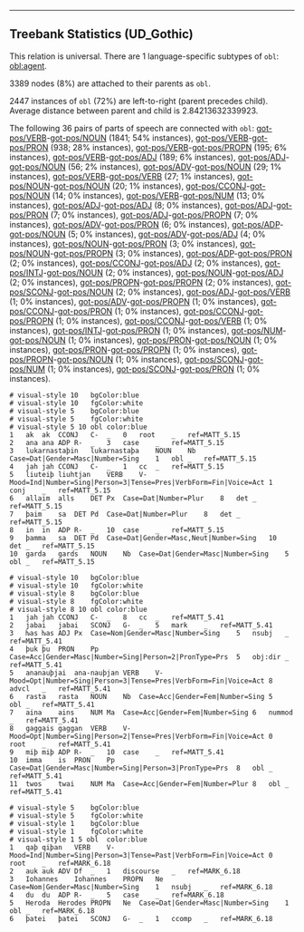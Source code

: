 

--------------------------------------------------------------------------------

## Treebank Statistics (UD_Gothic)

This relation is universal.
There are 1 language-specific subtypes of `obl`: [obl:agent]().

3389 nodes (8%) are attached to their parents as `obl`.

2447 instances of `obl` (72%) are left-to-right (parent precedes child).
Average distance between parent and child is 2.84213632339923.

The following 36 pairs of parts of speech are connected with `obl`: [got-pos/VERB]()-[got-pos/NOUN]() (1841; 54% instances), [got-pos/VERB]()-[got-pos/PRON]() (938; 28% instances), [got-pos/VERB]()-[got-pos/PROPN]() (195; 6% instances), [got-pos/VERB]()-[got-pos/ADJ]() (189; 6% instances), [got-pos/ADJ]()-[got-pos/NOUN]() (56; 2% instances), [got-pos/ADV]()-[got-pos/NOUN]() (29; 1% instances), [got-pos/VERB]()-[got-pos/VERB]() (27; 1% instances), [got-pos/NOUN]()-[got-pos/NOUN]() (20; 1% instances), [got-pos/CCONJ]()-[got-pos/NOUN]() (14; 0% instances), [got-pos/VERB]()-[got-pos/NUM]() (13; 0% instances), [got-pos/ADJ]()-[got-pos/ADJ]() (8; 0% instances), [got-pos/ADJ]()-[got-pos/PRON]() (7; 0% instances), [got-pos/ADJ]()-[got-pos/PROPN]() (7; 0% instances), [got-pos/ADV]()-[got-pos/PRON]() (6; 0% instances), [got-pos/ADP]()-[got-pos/NOUN]() (5; 0% instances), [got-pos/ADV]()-[got-pos/ADJ]() (4; 0% instances), [got-pos/NOUN]()-[got-pos/PRON]() (3; 0% instances), [got-pos/NOUN]()-[got-pos/PROPN]() (3; 0% instances), [got-pos/ADP]()-[got-pos/PRON]() (2; 0% instances), [got-pos/CCONJ]()-[got-pos/ADJ]() (2; 0% instances), [got-pos/INTJ]()-[got-pos/NOUN]() (2; 0% instances), [got-pos/NOUN]()-[got-pos/ADJ]() (2; 0% instances), [got-pos/PROPN]()-[got-pos/PROPN]() (2; 0% instances), [got-pos/SCONJ]()-[got-pos/NOUN]() (2; 0% instances), [got-pos/ADJ]()-[got-pos/VERB]() (1; 0% instances), [got-pos/ADV]()-[got-pos/PROPN]() (1; 0% instances), [got-pos/CCONJ]()-[got-pos/PRON]() (1; 0% instances), [got-pos/CCONJ]()-[got-pos/PROPN]() (1; 0% instances), [got-pos/CCONJ]()-[got-pos/VERB]() (1; 0% instances), [got-pos/INTJ]()-[got-pos/PRON]() (1; 0% instances), [got-pos/NUM]()-[got-pos/NOUN]() (1; 0% instances), [got-pos/PRON]()-[got-pos/NOUN]() (1; 0% instances), [got-pos/PRON]()-[got-pos/PROPN]() (1; 0% instances), [got-pos/PROPN]()-[got-pos/NOUN]() (1; 0% instances), [got-pos/SCONJ]()-[got-pos/NUM]() (1; 0% instances), [got-pos/SCONJ]()-[got-pos/PRON]() (1; 0% instances).


~~~ conllu
# visual-style 10	bgColor:blue
# visual-style 10	fgColor:white
# visual-style 5	bgColor:blue
# visual-style 5	fgColor:white
# visual-style 5 10 obl	color:blue
1	ak	ak	CCONJ	C-	_	0	root	_	ref=MATT_5.15
2	ana	ana	ADP	R-	_	3	case	_	ref=MATT_5.15
3	lukarnastaþin	lukarnastaþa	NOUN	Nb	Case=Dat|Gender=Masc|Number=Sing	1	obl	_	ref=MATT_5.15
4	jah	jah	CCONJ	C-	_	1	cc	_	ref=MATT_5.15
5	liuteiþ	liuhtjan	VERB	V-	Mood=Ind|Number=Sing|Person=3|Tense=Pres|VerbForm=Fin|Voice=Act	1	conj	_	ref=MATT_5.15
6	allaim	alls	DET	Px	Case=Dat|Number=Plur	8	det	_	ref=MATT_5.15
7	þaim	sa	DET	Pd	Case=Dat|Number=Plur	8	det	_	ref=MATT_5.15
8	in	in	ADP	R-	_	10	case	_	ref=MATT_5.15
9	þamma	sa	DET	Pd	Case=Dat|Gender=Masc,Neut|Number=Sing	10	det	_	ref=MATT_5.15
10	garda	gards	NOUN	Nb	Case=Dat|Gender=Masc|Number=Sing	5	obl	_	ref=MATT_5.15

~~~


~~~ conllu
# visual-style 10	bgColor:blue
# visual-style 10	fgColor:white
# visual-style 8	bgColor:blue
# visual-style 8	fgColor:white
# visual-style 8 10 obl	color:blue
1	jah	jah	CCONJ	C-	_	8	cc	_	ref=MATT_5.41
2	jabai	jabai	SCONJ	G-	_	5	mark	_	ref=MATT_5.41
3	ƕas	ƕas	ADJ	Px	Case=Nom|Gender=Masc|Number=Sing	5	nsubj	_	ref=MATT_5.41
4	þuk	þu	PRON	Pp	Case=Acc|Gender=Masc|Number=Sing|Person=2|PronType=Prs	5	obj:dir	_	ref=MATT_5.41
5	ananauþjai	ana-nauþjan	VERB	V-	Mood=Opt|Number=Sing|Person=3|Tense=Pres|VerbForm=Fin|Voice=Act	8	advcl	_	ref=MATT_5.41
6	rasta	rasta	NOUN	Nb	Case=Acc|Gender=Fem|Number=Sing	5	obl	_	ref=MATT_5.41
7	aina	ains	NUM	Ma	Case=Acc|Gender=Fem|Number=Sing	6	nummod	_	ref=MATT_5.41
8	gaggais	gaggan	VERB	V-	Mood=Opt|Number=Sing|Person=2|Tense=Pres|VerbForm=Fin|Voice=Act	0	root	_	ref=MATT_5.41
9	miþ	miþ	ADP	R-	_	10	case	_	ref=MATT_5.41
10	imma	is	PRON	Pp	Case=Dat|Gender=Masc|Number=Sing|Person=3|PronType=Prs	8	obl	_	ref=MATT_5.41
11	twos	twai	NUM	Ma	Case=Acc|Gender=Fem|Number=Plur	8	obl	_	ref=MATT_5.41

~~~


~~~ conllu
# visual-style 5	bgColor:blue
# visual-style 5	fgColor:white
# visual-style 1	bgColor:blue
# visual-style 1	fgColor:white
# visual-style 1 5 obl	color:blue
1	qaþ	qiþan	VERB	V-	Mood=Ind|Number=Sing|Person=3|Tense=Past|VerbForm=Fin|Voice=Act	0	root	_	ref=MARK_6.18
2	auk	auk	ADV	Df	_	1	discourse	_	ref=MARK_6.18
3	Iohannes	Iohannes	PROPN	Ne	Case=Nom|Gender=Masc|Number=Sing	1	nsubj	_	ref=MARK_6.18
4	du	du	ADP	R-	_	5	case	_	ref=MARK_6.18
5	Heroda	Herodes	PROPN	Ne	Case=Dat|Gender=Masc|Number=Sing	1	obl	_	ref=MARK_6.18
6	þatei	þatei	SCONJ	G-	_	1	ccomp	_	ref=MARK_6.18

~~~



